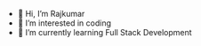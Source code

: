 - 👋 Hi, I’m Rajkumar
- 👀 I’m interested in coding
- 🌱 I’m currently learning Full Stack Development

